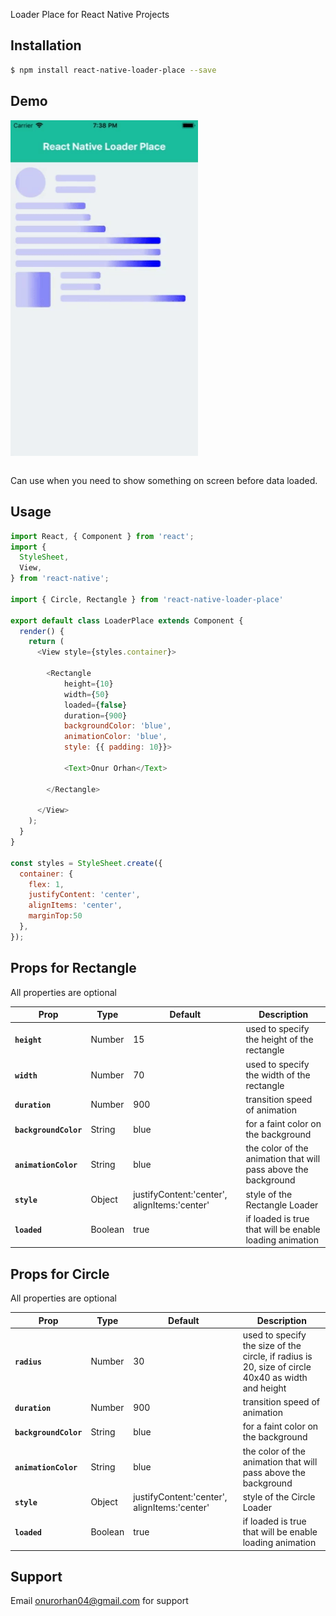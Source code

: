
Loader Place for React Native Projects



## Installation

```sh
$ npm install react-native-loader-place --save
```
## Demo

<table>
<tr>
<img src="./demo.gif" width="300">
</tr>
</table>

Can use when you need to show something on screen before data loaded.
## Usage

```javascript
import React, { Component } from 'react';
import {
  StyleSheet,
  View,
} from 'react-native';

import { Circle, Rectangle } from 'react-native-loader-place'

export default class LoaderPlace extends Component {
  render() {
    return (
      <View style={styles.container}>

        <Rectangle
            height={10}
            width={50}
            loaded={false}
            duration={900}
            backgroundColor: 'blue',
            animationColor: 'blue',
            style: {{ padding: 10}}>

            <Text>Onur Orhan</Text>

        </Rectangle>

      </View>
    );
  }
}

const styles = StyleSheet.create({
  container: {
    flex: 1,
    justifyContent: 'center',
    alignItems: 'center',
    marginTop:50
  },
});

```
## Props for Rectangle

All properties are optional

| Prop | Type | Default | Description |
|---|---|---|---|
|**`height`**|Number|15|used to specify the height of the rectangle|
|**`width`**|Number|70|used to specify the width of the rectangle|
|**`duration`**|Number|900|transition speed of animation|
|**`backgroundColor`**|String|blue|for a faint color on the background|
|**`animationColor`**|String|blue|the color of the animation that will pass above the background|
|**`style`**|Object| justifyContent:'center', alignItems:'center' |style of the Rectangle Loader|
|**`loaded`**|Boolean|true|if loaded is true that will be enable loading animation|

## Props for Circle

All properties are optional

| Prop | Type | Default | Description |
|---|---|---|---|
|**`radius`**|Number|30|used to specify the size of the circle, if radius is 20, size of circle 40x40 as width and height|
|**`duration`**|Number|900|transition speed of animation|
|**`backgroundColor`**|String|blue|for a faint color on the background|
|**`animationColor`**|String|blue|the color of the animation that will pass above the background|
|**`style`**|Object| justifyContent:'center', alignItems:'center' |style of the Circle Loader|
|**`loaded`**|Boolean|true|if loaded is true that will be enable loading animation|

## Support

Email onurorhan04@gmail.com for support
